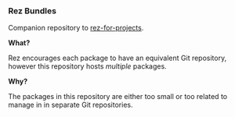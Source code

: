 ### Rez Bundles

Companion repository to [rez-for-projects](https://github.com/mottosso/rez-for-projects).

**What?**

Rez encourages each package to have an equivalent Git repository, however this repository hosts *multiple* packages.

**Why?**

The packages in this repository are either too small or too related to manage in in separate Git repositories.
